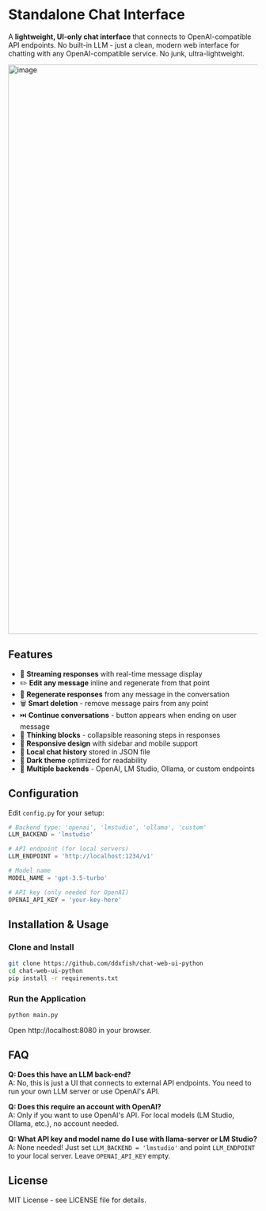 # Standalone Chat Interface

A **lightweight, UI-only chat interface** that connects to OpenAI-compatible API endpoints. No built-in LLM - just a clean, modern web interface for chatting with any OpenAI-compatible service. No junk, ultra-lightweight.

<img width="1723" height="1147" alt="image" src="https://github.com/user-attachments/assets/2b275931-8f1f-4ea1-846b-b04bd5a625c6" />


## Features

- 🚀 **Streaming responses** with real-time message display
- ✏️ **Edit any message** inline and regenerate from that point
- 🔄 **Regenerate responses** from any message in the conversation
- 🗑️ **Smart deletion** - remove message pairs from any point
- ⏭️ **Continue conversations** - button appears when ending on user message
- 🧠 **Thinking blocks** - collapsible reasoning steps in responses
- 📱 **Responsive design** with sidebar and mobile support
- 💾 **Local chat history** stored in JSON file
- 🎨 **Dark theme** optimized for readability
- 🔧 **Multiple backends** - OpenAI, LM Studio, Ollama, or custom endpoints

## Configuration

Edit `config.py` for your setup:

```python
# Backend type: 'openai', 'lmstudio', 'ollama', 'custom'
LLM_BACKEND = 'lmstudio'

# API endpoint (for local servers)
LLM_ENDPOINT = 'http://localhost:1234/v1'

# Model name
MODEL_NAME = 'gpt-3.5-turbo'

# API key (only needed for OpenAI)
OPENAI_API_KEY = 'your-key-here'
```

## Installation & Usage

### Clone and Install
```bash
git clone https://github.com/ddxfish/chat-web-ui-python
cd chat-web-ui-python
pip install -r requirements.txt
```

### Run the Application
```bash
python main.py
```

Open http://localhost:8080 in your browser.

## FAQ

**Q: Does this have an LLM back-end?**  
A: No, this is just a UI that connects to external API endpoints. You need to run your own LLM server or use OpenAI's API.

**Q: Does this require an account with OpenAI?**  
A: Only if you want to use OpenAI's API. For local models (LM Studio, Ollama, etc.), no account needed.

**Q: What API key and model name do I use with llama-server or LM Studio?**  
A: None needed! Just set `LLM_BACKEND = 'lmstudio'` and point `LLM_ENDPOINT` to your local server. Leave `OPENAI_API_KEY` empty.

## License

MIT License - see LICENSE file for details.

